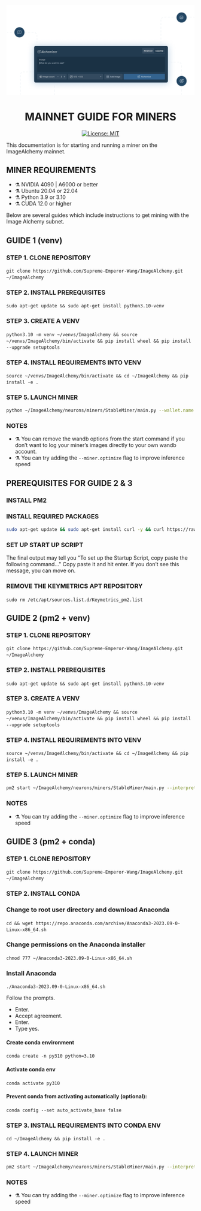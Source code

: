 <div align="center">

![TensorAlchemy - Splash image](../../TensorAlchemy-splash.png)

# **MAINNET GUIDE FOR MINERS** <!-- omit in toc -->
[![License: MIT](https://img.shields.io/badge/License-MIT-yellow.svg)](https://opensource.org/licenses/MIT)

</div>

This documentation is for starting and running a miner on the ImageAlchemy mainnet.


## MINER REQUIREMENTS
- ⚗️ NVIDIA 4090 | A6000 or better
- ⚗️ Ubuntu 20.04 or 22.04
- ⚗️ Python 3.9 or 3.10
- ⚗️ CUDA 12.0 or higher


Below are several guides which include instructions to get mining with the Image Alchemy subnet.

## GUIDE 1 (venv)

### STEP 1. CLONE REPOSITORY
`git clone https://github.com/Supreme-Emperor-Wang/ImageAlchemy.git ~/ImageAlchemy`

### STEP 2. INSTALL PREREQUISITES
`sudo apt-get update && sudo apt-get install python3.10-venv`

### STEP 3. CREATE A VENV
`python3.10 -m venv ~/venvs/ImageAlchemy && source ~/venvs/ImageAlchemy/bin/activate && pip install wheel && pip install --upgrade setuptools`

### STEP 4. INSTALL REQUIREMENTS INTO VENV
`source ~/venvs/ImageAlchemy/bin/activate && cd ~/ImageAlchemy && pip install -e .`

### STEP 5. LAUNCH MINER
```bash
python ~/ImageAlchemy/neurons/miners/StableMiner/main.py --wallet.name NAME --wallet.hotkey HOTKEY --netuid 26 --subtensor.network finney --axon.port 8101 --miner.device cuda:0 --logging.debug --wandb.entity ENTITY --wandb.project PROJECT --wandb.api_key APIKEY
```

### NOTES

- ⚗️ You can remove the wandb options from the start command if you don’t want to log your miner’s images directly to your own wandb account.
- ⚗️ You can try adding the `--miner.optimize` flag to improve inference speed


## PREREQUISITES FOR GUIDE 2 & 3

### INSTALL PM2

### INSTALL REQUIRED PACKAGES
```bash
sudo apt-get update && sudo apt-get install curl -y && curl https://raw.githubusercontent.com/creationix/nvm/master/install.sh | bash && source ~/.bashrc && nvm install node && npm install -g npm && npm install pm2 -g && curl -sL https://raw.githubusercontent.com/Unitech/pm2/master/packager/setup.deb.sh | sudo -E bash - && echo fs.inotify.max_user_watches=524288 | sudo tee -a /etc/sysctl.conf && sudo sysctl -p && pm2 install pm2-logrotate && pm2 set pm2-logrotate:max_size 50M && pm2 startup && pm2 save && pm2 ls
```

### SET UP START UP SCRIPT
The final output may tell you "To set up the Startup Script, copy paste the following command..."
Copy paste it and hit enter. If you don’t see this message, you can move on.

### REMOVE THE KEYMETRICS APT REPOSITORY
`sudo rm /etc/apt/sources.list.d/Keymetrics_pm2.list`


## GUIDE 2 (pm2 + venv)


### STEP 1. CLONE REPOSITORY
`git clone https://github.com/Supreme-Emperor-Wang/ImageAlchemy.git ~/ImageAlchemy`


### STEP 2. INSTALL PREREQUISITES
`sudo apt-get update && sudo apt-get install python3.10-venv`


### STEP 3. CREATE A VENV
`python3.10 -m venv ~/venvs/ImageAlchemy && source ~/venvs/ImageAlchemy/bin/activate && pip install wheel && pip install --upgrade setuptools`

### STEP 4. INSTALL REQUIREMENTS INTO VENV
`source ~/venvs/ImageAlchemy/bin/activate && cd ~/ImageAlchemy && pip install -e .`

### STEP 5. LAUNCH MINER
```bash
pm2 start ~/ImageAlchemy/neurons/miners/StableMiner/main.py --interpreter ~/venvs/ImageAlchemy/bin/python --restart-delay 30000 --name NAME --  --wallet.name WALLET --wallet.hotkey HOTKEY --axon.port PORT --netuid 26 --subtensor.network finney --miner.device cuda:0 --logging.debug --wandb.entity ENTITY --wandb.project PROJECT --wandb.api_key APIKEY
```

### NOTES
- ⚗️ You can try adding the `--miner.optimize` flag to improve inference speed


## GUIDE 3 (pm2 + conda)

### STEP 1. CLONE REPOSITORY
`git clone https://github.com/Supreme-Emperor-Wang/ImageAlchemy.git ~/ImageAlchemy`


### STEP 2. INSTALL CONDA

### Change to root user directory and download Anaconda
`cd && wget https://repo.anaconda.com/archive/Anaconda3-2023.09-0-Linux-x86_64.sh`

### Change permissions on the Anaconda installer
`chmod 777 ~/Anaconda3-2023.09-0-Linux-x86_64.sh`

### Install Anaconda
`./Anaconda3-2023.09-0-Linux-x86_64.sh`

Follow the prompts.

- Enter. 
- Accept agreement. 
- Enter. 
- Type yes.

#### Create conda environment
`conda create -n py310 python=3.10`

#### Activate conda env
`conda activate py310`

#### Prevent conda from activating automatically (optional):
`conda config --set auto_activate_base false`

### STEP 3. INSTALL REQUIREMENTS INTO CONDA ENV
`cd ~/ImageAlchemy && pip install -e .`

### STEP 4. LAUNCH MINER

```bash
pm2 start ~/ImageAlchemy/neurons/miners/StableMiner/main.py --interpreter ~/anaconda3/envs/py310/bin/python --restart-delay 30000 --name NAME --  --wallet.name WALLET --wallet.hotkey HOTKEY --axon.port PORT --netuid 26 --subtensor.network finney --miner.device cuda:0 --logging.debug --wandb.entity ENTITY --wandb.project PROJECT --wandb.api_key APIKEY
```

### NOTES
- ⚗️ You can try adding the `--miner.optimize` flag to improve inference speed
